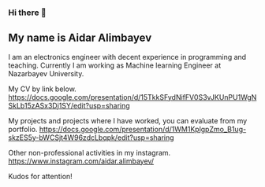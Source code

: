 ### Hi there 👋
## My name is Aidar Alimbayev
I am an electronics engineer with decent experience in programming and teaching. 
Currently I am working as Machine learning Engineer at Nazarbayev University.

My CV by link below.
https://docs.google.com/presentation/d/15TkkSFydNifFV0S3vJKUnPU1WgNSkLb15zASx3Dj1SY/edit?usp=sharing

My projects and projects where I have worked, you can evaluate from my portfolio. 
https://docs.google.com/presentation/d/1WM1KplgpZmo_B1ug-skzES5y-bWCSjt4W96zdcLbqpk/edit?usp=sharing

Other non-professional activities in my instagram.
https://www.instagram.com/aidar.alimbayev/

Kudos for attention!

<!--
**AidarAlimbayev/AidarAlimbayev** is a ✨ _special_ ✨ repository because its `README.md` (this file) appears on your GitHub profile.

Here are some ideas to get you started:

- 🔭 I’m currently working on ...
- 🌱 I’m currently learning ...
- 👯 I’m looking to collaborate on ...
- 🤔 I’m looking for help with ...
- 💬 Ask me about ...
- 📫 How to reach me: ...
- 😄 Pronouns: ...
- ⚡ Fun fact: ...
-->
